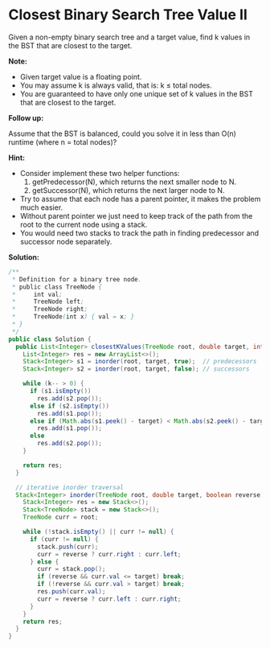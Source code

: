 # Closest Binary Search Tree Value II

Given a non-empty binary search tree and a target value, find k values in the BST that are closest to the target.

**Note:**

* Given target value is a floating point.
* You may assume k is always valid, that is: k ≤ total nodes.
* You are guaranteed to have only one unique set of k values in the BST that are closest to the target.


**Follow up:**

Assume that the BST is balanced, could you solve it in less than O(n) runtime (where n = total nodes)?

**Hint:**

* Consider implement these two helper functions:
  1. getPredecessor(N), which returns the next smaller node to N.
  2. getSuccessor(N), which returns the next larger node to N.
* Try to assume that each node has a parent pointer, it makes the problem much easier.
* Without parent pointer we just need to keep track of the path from the root to the current node using a stack.
* You would need two stacks to track the path in finding predecessor and successor node separately.

**Solution:**
```java
/**
 * Definition for a binary tree node.
 * public class TreeNode {
 *     int val;
 *     TreeNode left;
 *     TreeNode right;
 *     TreeNode(int x) { val = x; }
 * }
 */
public class Solution {
  public List<Integer> closestKValues(TreeNode root, double target, int k) {
    List<Integer> res = new ArrayList<>();
    Stack<Integer> s1 = inorder(root, target, true);  // predecessors
    Stack<Integer> s2 = inorder(root, target, false); // successors

    while (k-- > 0) {
      if (s1.isEmpty())
        res.add(s2.pop());
      else if (s2.isEmpty())
        res.add(s1.pop());
      else if (Math.abs(s1.peek() - target) < Math.abs(s2.peek() - target))
        res.add(s1.pop());
      else
        res.add(s2.pop());
    }

    return res;
  }

  // iterative inorder traversal
  Stack<Integer> inorder(TreeNode root, double target, boolean reverse) {
    Stack<Integer> res = new Stack<>();
    Stack<TreeNode> stack = new Stack<>();
    TreeNode curr = root;

    while (!stack.isEmpty() || curr != null) {
      if (curr != null) {
        stack.push(curr);
        curr = reverse ? curr.right : curr.left;
      } else {
        curr = stack.pop();
        if (reverse && curr.val <= target) break;
        if (!reverse && curr.val > target) break;
        res.push(curr.val);
        curr = reverse ? curr.left : curr.right;
      }
    }
    return res;
  }
}
```